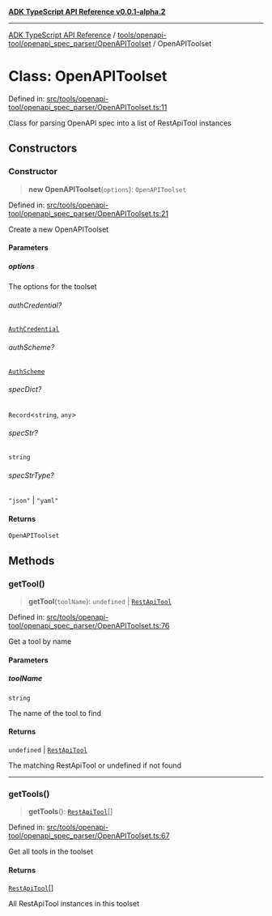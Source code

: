 [**ADK TypeScript API Reference v0.0.1-alpha.2**](../../../../../README.md)

***

[ADK TypeScript API Reference](../../../../../modules.md) / [tools/openapi-tool/openapi\_spec\_parser/OpenAPIToolset](../README.md) / OpenAPIToolset

# Class: OpenAPIToolset

Defined in: [src/tools/openapi-tool/openapi\_spec\_parser/OpenAPIToolset.ts:11](https://github.com/njraladdin/adk-typescript/blob/main/src/tools/openapi-tool/openapi_spec_parser/OpenAPIToolset.ts#L11)

Class for parsing OpenAPI spec into a list of RestApiTool instances

## Constructors

### Constructor

> **new OpenAPIToolset**(`options`): `OpenAPIToolset`

Defined in: [src/tools/openapi-tool/openapi\_spec\_parser/OpenAPIToolset.ts:21](https://github.com/njraladdin/adk-typescript/blob/main/src/tools/openapi-tool/openapi_spec_parser/OpenAPIToolset.ts#L21)

Create a new OpenAPIToolset

#### Parameters

##### options

The options for the toolset

###### authCredential?

[`AuthCredential`](../../../auth/AuthTypes/interfaces/AuthCredential.md)

###### authScheme?

[`AuthScheme`](../../../auth/AuthTypes/interfaces/AuthScheme.md)

###### specDict?

`Record`\<`string`, `any`\>

###### specStr?

`string`

###### specStrType?

`"json"` \| `"yaml"`

#### Returns

`OpenAPIToolset`

## Methods

### getTool()

> **getTool**(`toolName`): `undefined` \| [`RestApiTool`](../../RestApiTool/classes/RestApiTool.md)

Defined in: [src/tools/openapi-tool/openapi\_spec\_parser/OpenAPIToolset.ts:76](https://github.com/njraladdin/adk-typescript/blob/main/src/tools/openapi-tool/openapi_spec_parser/OpenAPIToolset.ts#L76)

Get a tool by name

#### Parameters

##### toolName

`string`

The name of the tool to find

#### Returns

`undefined` \| [`RestApiTool`](../../RestApiTool/classes/RestApiTool.md)

The matching RestApiTool or undefined if not found

***

### getTools()

> **getTools**(): [`RestApiTool`](../../RestApiTool/classes/RestApiTool.md)[]

Defined in: [src/tools/openapi-tool/openapi\_spec\_parser/OpenAPIToolset.ts:67](https://github.com/njraladdin/adk-typescript/blob/main/src/tools/openapi-tool/openapi_spec_parser/OpenAPIToolset.ts#L67)

Get all tools in the toolset

#### Returns

[`RestApiTool`](../../RestApiTool/classes/RestApiTool.md)[]

All RestApiTool instances in this toolset
